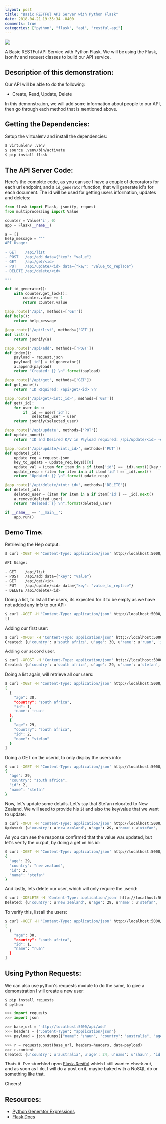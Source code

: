 ```yaml
---
layout: post
title: "Basic RESTFul API Server with Python Flask"
date: 2018-04-21 19:35:34 -0400
comments: true
categories: ["python", "flask", "api", "restful-api"] 
---
```


![](https://user-images.githubusercontent.com/567298/53351527-18dc2100-392a-11e9-9e50-48f738046a68.jpg)

A Basic RESTFul API Service with Python Flask. We will be using the Flask, jsonify and request classes to build our API service.

<script id="mNCC" language="javascript">
    medianet_width = "728";
    medianet_height = "90";
    medianet_crid = "218284798";
    medianet_versionId = "3111299"; 
  </script>
<script src="//contextual.media.net/nmedianet.js?cid=8CUD78FSV"></script>

## Description of this demonstration:

Our API will be able to do the following:

- Create, Read, Update, Delete

In this demonstration, we will add some information about people to our API, then go through each method that is mentioned above.

## Getting the Dependencies:

Setup the virtualenv and install the dependencies:

```bash
$ virtualenv .venv
$ source .venv/bin/activate
$ pip install flask
```

## The API Server Code:

Here's the complete code, as you can see I have a couple of decorators for each url endpoint, and a `id_generator` function, that will generate id's for each document. The id will be used for getting users information, updates and deletes:

```python
from flask import Flask, jsonify, request
from multiprocessing import Value

counter = Value('i', 0)
app = Flask(__name__)

a = []
help_message = """
API Usage:
 
- GET    /api/list
- POST   /api/add data={"key": "value"}
- GET    /api/get/<id>
- PUT    /api/update/<id> data={"key": "value_to_replace"}
- DELETE /api/delete/<id> 

"""

def id_generator():
    with counter.get_lock():
        counter.value += 1
        return counter.value

@app.route('/api', methods=['GET'])
def help():
    return help_message
    
@app.route('/api/list', methods=['GET'])
def list():
    return jsonify(a)

@app.route('/api/add', methods=['POST'])
def index():
    payload = request.json 
    payload['id'] = id_generator()
    a.append(payload)
    return "Created: {} \n".format(payload)

@app.route('/api/get', methods=['GET'])
def get_none():
    return 'ID Required: /api/get/<id> \n'

@app.route('/api/get/<int:_id>', methods=['GET'])
def get(_id):
    for user in a:
        if _id == user['id']:
            selected_user = user
    return jsonify(selected_user)

@app.route('/api/update', methods=['PUT'])
def update_none():
    return 'ID and Desired K/V in Payload required: /api/update/<id> -d \'{"name": "john"}\' \n'

@app.route('/api/update/<int:_id>', methods=['PUT'])
def update(_id):
    update_req = request.json
    key_to_update = update_req.keys()[0]
    update_val = (item for item in a if item['id'] == _id).next()[key_to_update] = update_req.values()[0]
    update_resp = (item for item in a if item['id'] == _id).next()
    return "Updated: {} \n".format(update_resp)

@app.route('/api/delete/<int:_id>', methods=['DELETE'])
def delete(_id):
    deleted_user = (item for item in a if item['id'] == _id).next()
    a.remove(deleted_user)
    return "Deleted: {} \n".format(deleted_user)

if __name__ == '__main__':
    app.run()
```

## Demo Time:

Retrieving the Help output:

```bash
$ curl -XGET -H 'Content-Type: application/json' http://localhost:5000/api

API Usage:
 
- GET    /api/list
- POST   /api/add data={"key": "value"}
- GET    /api/get/<id>
- PUT    /api/update/<id> data={"key": "value_to_replace"}
- DELETE /api/delete/<id> 
```

Doing a list, to list all the users, its expected for it to be empty as we have not added any info to our API:

```bash
$ curl -XGET -H 'Content-Type: application/json' http://localhost:5000/api/list
[]
```

Adding our first user:

```bash
$ curl -XPOST -H 'Content-Type: application/json' http://localhost:5000/api/add -d '{"name": "ruan", "country": "south africa", "age": 30}'
Created: {u'country': u'south africa', u'age': 30, u'name': u'ruan', 'id': 1} 
```

Adding our second user:

```bash
$ curl -XPOST -H 'Content-Type: application/json' http://localhost:5000/api/add -d '{"name": "stefan", "country": "south africa", "age": 29}'
Created: {u'country': u'south africa', u'age': 29, u'name': u'stefan', 'id': 2}
```

Doing a list again, will retrieve all our users:

```bash
$ curl -XGET -H 'Content-Type: application/json' http://localhost:5000/api/list
[
  {
    "age": 30, 
    "country": "south africa", 
    "id": 1, 
    "name": "ruan"
  }, 
  {
    "age": 29, 
    "country": "south africa", 
    "id": 2, 
    "name": "stefan"
  }
]
```

Doing a GET on the userid, to only display the users info:

```bash
$ curl -XGET -H 'Content-Type: application/json' http://localhost:5000/api/get/2
{
  "age": 29, 
  "country": "south africa", 
  "id": 2, 
  "name": "stefan"
}
```

Now, let's update some details. Let's say that Stefan relocated to New Zealand. We will need to provide his `id` and also the key/value that we want to update:

```bash
$ curl -XPUT -H 'Content-Type: application/json' http://localhost:5000/api/update/2 -d '{"country": "new zealand"}'
Updated: {u'country': u'new zealand', u'age': 29, u'name': u'stefan', 'id': 2} 
```

As you can see the response confirmed that the value was updated, but let's verify the output, by doing a get on his id:

```bash
$ curl -XGET -H 'Content-Type: application/json' http://localhost:5000/api/get/2
{
  "age": 29, 
  "country": "new zealand", 
  "id": 2, 
  "name": "stefan"
}
```

And lastly, lets delete our user, which will only require the userid:

```bash
$ curl -XDELETE -H 'Content-Type: application/json' http://localhost:5000/api/delete/2
Deleted: {u'country': u'new zealand', u'age': 29, u'name': u'stefan', 'id': 2} 
```

To verify this, list all the users:

```bash
$ curl -XGET -H 'Content-Type: application/json' http://localhost:5000/api/list
[
  {
    "age": 30, 
    "country": "south africa", 
    "id": 1, 
    "name": "ruan"
  }
]
```

## Using Python Requests:

We can also use python's requests module to do the same, to give a demonstration I will create a new user:

```bash
$ pip install requests
$ python
```
```python
>>> import requests
>>> import json

>>> base_url = 'http://localhost:5000/api/add'
>>> headers = {"Content-Type": "application/json"}
>>> payload = json.dumps({"name": "shaun", "country": "australia", "age": 24})

>>> r = requests.post(base_url, headers=headers, data=payload)
>>> r.content
Created: {u'country': u'australia', u'age': 24, u'name': u'shaun', 'id': 4}
```

Thats it. I've stumbled upon [Flask-Restful](https://flask-restful.readthedocs.io/en/latest/) which I still want to check out, and as soon as I do, I will do a post on it, maybe baked with a NoSQL db or something like that.

Cheers!

## Resources:

- [Python Generator Expressions](https://stackoverflow.com/a/8653568)
- [Flask Docs](http://flask.pocoo.org/docs/0.12/api/#flask.Request)
